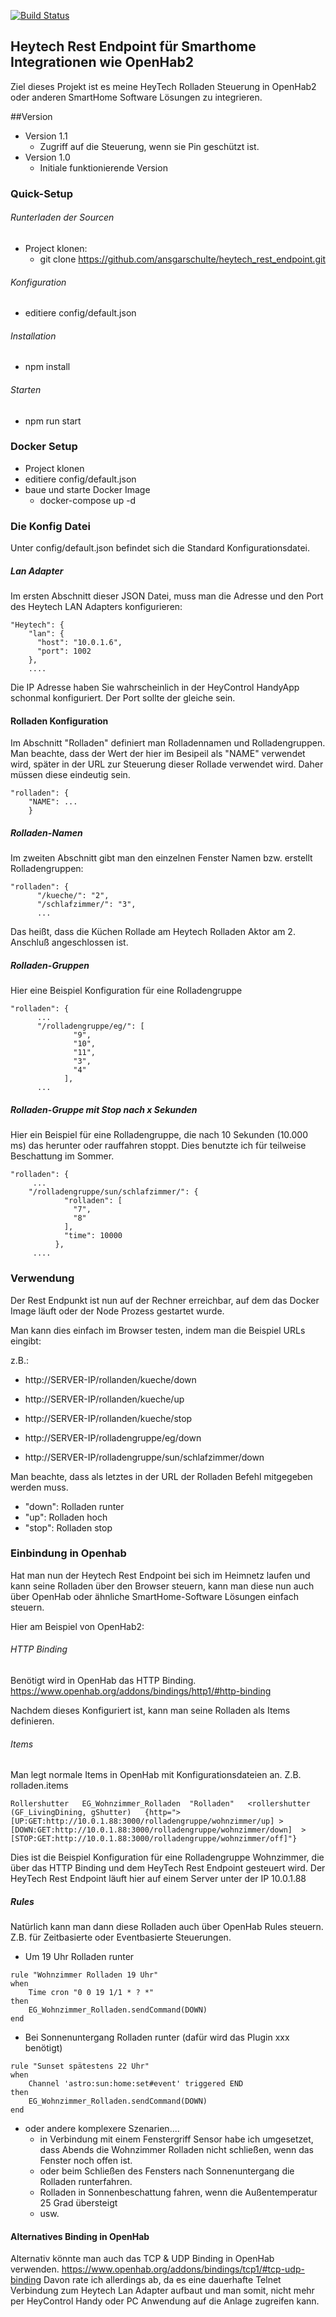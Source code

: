 [![Build Status](https://travis-ci.org/ansgarschulte/heytech_rest_endpoint.svg?branch=master)](https://travis-ci.org/ansgarschulte/heytech_rest_endpoint)

## Heytech Rest Endpoint für Smarthome Integrationen wie OpenHab2 

Ziel dieses Projekt ist es meine HeyTech Rolladen Steuerung in OpenHab2 oder anderen SmartHome Software Lösungen zu integrieren.

##Version

* Version 1.1
    * Zugriff auf die Steuerung, wenn sie Pin geschützt ist.
* Version 1.0
    * Initiale funktionierende Version

### Quick-Setup

###### Runterladen der Sourcen
* Project klonen:
    * git clone https://github.com/ansgarschulte/heytech_rest_endpoint.git

###### Konfiguration
* editiere config/default.json

###### Installation
* npm install

###### Starten

* npm run start

### Docker Setup

* Project klonen
* editiere config/default.json
* baue und starte Docker Image 
    * docker-compose up -d


### Die Konfig Datei

Unter config/default.json befindet sich die Standard Konfigurationsdatei.

##### Lan Adapter
Im ersten Abschnitt dieser JSON Datei, muss man die Adresse und den Port des Heytech LAN Adapters konfigurieren:

```
"Heytech": {
    "lan": {
      "host": "10.0.1.6",
      "port": 1002
    },
    ....
```

Die IP Adresse haben Sie wahrscheinlich in der HeyControl HandyApp schonmal konfiguriert. Der Port sollte der gleiche sein.

#### Rolladen Konfiguration

Im Abschnitt "Rolladen" definiert man Rolladennamen und Rolladengruppen. Man beachte, dass der Wert der hier im Besipeil als "NAME" verwendet wird, später in der URL zur Steuerung dieser Rollade verwendet wird.
Daher müssen diese eindeutig sein.

```
"rolladen": {
    "NAME": ...
    }
```

##### Rolladen-Namen
Im zweiten Abschnitt gibt man den einzelnen Fenster Namen bzw. erstellt Rolladengruppen:

```
"rolladen": {
      "/kueche/": "2",
      "/schlafzimmer/": "3",
      ...
```
Das heißt, dass die Küchen Rollade am Heytech Rolladen Aktor am 2. Anschluß angeschlossen ist.

##### Rolladen-Gruppen

Hier eine Beispiel Konfiguration für eine Rolladengruppe
```
"rolladen": {
      ...
      "/rolladengruppe/eg/": [
              "9",
              "10",
              "11",
              "3",
              "4"
            ],
      ...
```

##### Rolladen-Gruppe mit Stop nach x Sekunden

Hier ein Beispiel für eine Rolladengruppe, die nach 10 Sekunden (10.000 ms) das herunter oder rauffahren stoppt.
Dies benutzte ich für teilweise Beschattung im Sommer.

```
"rolladen": {
     ...
    "/rolladengruppe/sun/schlafzimmer/": {
            "rolladen": [
              "7",
              "8"
            ],
            "time": 10000
          },
     ....
```

### Verwendung

Der Rest Endpunkt ist nun auf der Rechner erreichbar, auf dem das Docker Image läuft oder der Node Prozess gestartet wurde.

Man kann dies einfach im Browser testen, indem man die Beispiel URLs eingibt: 

z.B.: 
* http://SERVER-IP/rollanden/kueche/down
* http://SERVER-IP/rollanden/kueche/up
* http://SERVER-IP/rollanden/kueche/stop

* http://SERVER-IP/rolladengruppe/eg/down

* http://SERVER-IP/rolladengruppe/sun/schlafzimmer/down

Man beachte, dass als letztes in der URL der Rolladen Befehl mitgegeben werden muss.

* "down": Rolladen runter
* "up": Rolladen hoch
* "stop": Rolladen stop


### Einbindung in Openhab

Hat man nun der Heytech Rest Endpoint bei sich im Heimnetz laufen und kann seine Rolladen über den Browser steuern, kann man diese nun auch über OpenHab oder ähnliche SmartHome-Software Lösungen einfach steuern.

Hier am Beispiel von OpenHab2:

###### HTTP Binding
Benötigt wird in OpenHab das HTTP Binding. 
https://www.openhab.org/addons/bindings/http1/#http-binding

Nachdem dieses Konfiguriert ist, kann man seine Rolladen als Items definieren.

###### Items

Man legt normale Items in OpenHab mit Konfigurationsdateien an. Z.B. rolladen.items

```
Rollershutter   EG_Wohnzimmer_Rolladen  "Rolladen"   <rollershutter  (GF_LivingDining, gShutter)   {http=">[UP:GET:http://10.0.1.88:3000/rolladengruppe/wohnzimmer/up] >[DOWN:GET:http://10.0.1.88:3000/rolladengruppe/wohnzimmer/down]  >[STOP:GET:http://10.0.1.88:3000/rolladengruppe/wohnzimmer/off]"}
```

Dies ist die Beispiel Konfiguration für eine Rolladengruppe Wohnzimmer, die über das HTTP Binding und dem HeyTech Rest Endpoint gesteuert wird.
Der HeyTech Rest Endpoint läuft hier auf einem Server unter der IP 10.0.1.88

##### Rules
Natürlich kann man dann diese Rolladen auch über OpenHab Rules steuern.
Z.B. für Zeitbasierte oder Eventbasierte Steuerungen.
* Um 19 Uhr Rolladen runter
```
rule "Wohnzimmer Rolladen 19 Uhr"
when
    Time cron "0 0 19 1/1 * ? *"
then
    EG_Wohnzimmer_Rolladen.sendCommand(DOWN)
end
```

* Bei Sonnenuntergang Rolladen runter (dafür wird das Plugin xxx benötigt)
```
rule "Sunset spätestens 22 Uhr"
when
    Channel 'astro:sun:home:set#event' triggered END
then
    EG_Wohnzimmer_Rolladen.sendCommand(DOWN)
end
```

* oder andere komplexere Szenarien....
    * in Verbindung mit einem Fenstergriff Sensor habe ich umgesetzet, dass Abends die Wohnzimmer Rolladen nicht schließen, wenn das Fenster noch offen ist.
    * oder beim Schließen des Fensters nach Sonnenuntergang die Rolladen runterfahren.
    * Rolladen in Sonnenbeschattung fahren, wenn die Außentemperatur 25 Grad übersteigt
    * usw.
    

#### Alternatives Binding in OpenHab

Alternativ könnte man auch das TCP & UDP Binding in OpenHab verwenden.
https://www.openhab.org/addons/bindings/tcp1/#tcp-udp-binding
Davon rate ich allerdings ab, da es eine dauerhafte Telnet Verbindung zum Heytech Lan Adapter aufbaut und man somit, nicht mehr per HeyControl Handy oder PC Anwendung auf die Anlage zugreifen kann.